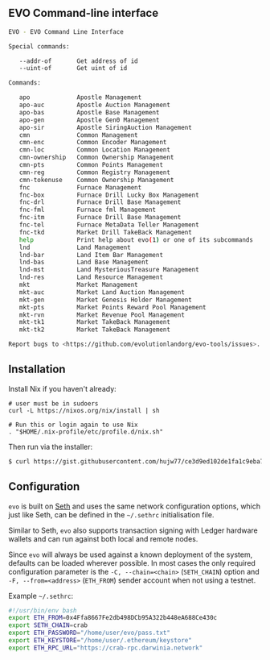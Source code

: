## EVO Command-line interface

```sh
EVO - EVO Command Line Interface

Special commands:

   --addr-of       Get address of id
   --uint-of       Get uint of id

Commands:

   apo             Apostle Management
   apo-auc         Apostle Auction Management
   apo-bas         Apostle Base Management
   apo-gen         Apostle Gen0 Management
   apo-sir         Apostle SiringAuction Management
   cmn             Common Management
   cmn-enc         Common Encoder Management
   cmn-loc         Common Location Management
   cmn-ownership   Common Ownership Management
   cmn-pts         Common Points Management
   cmn-reg         Common Registry Management
   cmn-tokenuse    Common Ownership Management
   fnc             Furnace Management
   fnc-box         Furnace Drill Lucky Box Management
   fnc-drl         Furnace Drill Base Management
   fnc-fml         Furnace fml Management
   fnc-itm         Furnace Drill Base Management
   fnc-tel         Furnace MetaData Teller Management
   fnc-tkd         Market Drill TakeBack Management
   help            Print help about evo(1) or one of its subcommands
   lnd             Land Management
   lnd-bar         Land Item Bar Management
   lnd-bas         Land Base Management
   lnd-mst         Land MysteriousTreasure Management
   lnd-res         Land Resource Management
   mkt             Market Management
   mkt-auc         Market Land Auction Management
   mkt-gen         Market Genesis Holder Management
   mkt-pts         Market Points Reward Pool Management
   mkt-rvn         Market Revenue Pool Management
   mkt-tk1         Market TakeBack Management
   mkt-tk2         Market TakeBack Management

Report bugs to <https://github.com/evolutionlandorg/evo-tools/issues>.
```

## Installation

Install Nix if you haven't already:

```
# user must be in sudoers
curl -L https://nixos.org/nix/install | sh

# Run this or login again to use Nix
. "$HOME/.nix-profile/etc/profile.d/nix.sh"
```

Then run via the installer:

```sh
$ curl https://gist.githubusercontent.com/hujw77/ce3d9ed102de1fa1c9eba7754459333a/raw/2a585cf05cbb123502abc6ce3291da311d4fbab2/install.sh | sh
```

## Configuration

`evo` is built on [Seth](https://github.com/dapphub/dapptools/tree/master/src/seth) and uses the same network configuration options, which just like Seth, can be defined in the `~/.sethrc` initialisation file.

Similar to Seth, `evo` also supports transaction signing with Ledger hardware wallets and can run against both local and remote nodes.

Since `evo` will always be used against a known deployment of the system, defaults can be loaded wherever possible. In most cases the only required configuration parameter is the `-C, --chain=<chain>` (`SETH_CHAIN`) option and `-F, --from=<address>` (`ETH_FROM`) sender account when not using a testnet.

Example `~/.sethrc`:

```sh
#!/usr/bin/env bash
export ETH_FROM=0x4Ffa8667Fe2db498DCb95A322b448eA688Ce430c
export SETH_CHAIN=crab
export ETH_PASSWORD="/home/user/evo/pass.txt"
export ETH_KEYSTORE="/home/user/.ethereum/keystore"
export ETH_RPC_URL="https://crab-rpc.darwinia.network"
```
